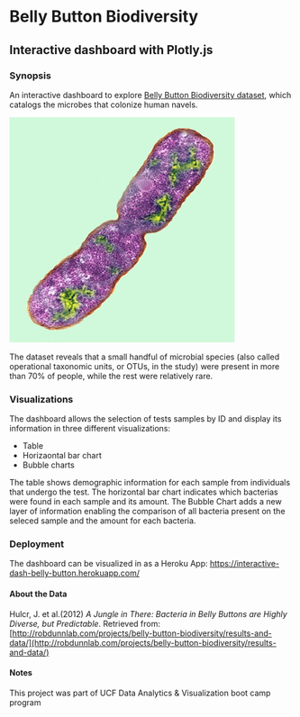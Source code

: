# Belly Button Biodiversity
## Interactive dashboard with Plotly.js


### Synopsis

An interactive dashboard to explore [Belly Button Biodiversity dataset](http://robdunnlab.com/projects/belly-button-biodiversity/), which catalogs the microbes that colonize human navels.

![Bacteria by filterforge.com](Images/bacteria.jpg)

The dataset reveals that a small handful of microbial species (also called operational taxonomic units, or OTUs, in the study) were present in more than 70% of people, while the rest were relatively rare.

### Visualizations

The dashboard allows the selection of tests samples by ID and display its information in three different visualizations:

* Table
* Horizaontal bar chart
* Bubble charts

The table shows demographic information for each sample from individuals that undergo the test. The horizontal bar chart indicates which bacterias were found in each sample and its amount. The Bubble Chart adds a new layer of information enabling the comparison of all bacteria present on the seleced sample and the amount for each bacteria.


### Deployment

The dashboard can be visualized in as a Heroku App: https://interactive-dash-belly-button.herokuapp.com/


#### About the Data

Hulcr, J. et al.(2012) _A Jungle in There: Bacteria in Belly Buttons are Highly Diverse, but Predictable_. Retrieved from: [http://robdunnlab.com/projects/belly-button-biodiversity/results-and-data/](http://robdunnlab.com/projects/belly-button-biodiversity/results-and-data/)

#### Notes
This project was part of UCF Data Analytics & Visualization boot camp program